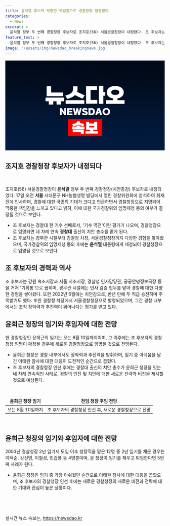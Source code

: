 ```yaml
---
title: 윤석열 후보자 막중한 책임감으로 경찰청장 임명받다
categories:
  - News
excerpt: >
  윤석열 정부 두 번째 경찰청장 후보자로 조지호(56) 서울경찰청장이 내정됐다. 조 후보자는 17일 국가경찰위원회에서 취재진에게 경찰 청장 임명에 막중한 책임감을 느끼고 있다고 밝혔다. 이에 대한 심의결과는 곧 결정되며, 조 후보자가 임명되면 조 후보자는 민갑룡‧김창룡‧윤희근 청장에 이어 네 차례 연속 경찰대 출신이 치안 총수를 맡게 된다. 윤희근 청장의 임기는 오는 8월 10일까지이며, 윤 청장은 이태원 참사 발생으로 아쉬움을 표현했다.
feature_text: >
  윤석열 정부 두 번째 경찰청장 후보자로 조지호(56) 서울경찰청장이 내정됐다. 조 후보자는 17일 국가경찰위원회에서 취재진에게 경찰 청장 임명에 막중한 책임감을 느끼고 있다고 밝혔다. 이에 대한 심의결과는 곧 결정되며, 조 후보자가 임명되면 조 후보자는 민갑룡‧김창룡‧윤희근 청장에 이어 네 차례 연속 경찰대 출신이 치안 총수를 맡게 된다. 윤희근 청장의 임기는 오는 8월 10일까지이며, 윤 청장은 이태원 참사 발생으로 아쉬움을 표현했다.
image: '/assets/img/newsdao_breakingnews.jpg'
---
```


<p><img src="/assets/img/newsdao_breakingnews.jpg" alt="cryptoinkorea 속보" /></p>

<h2 data-ke-size="size32"><b>조지호</b> 경찰청장 후보자가 내정되다</h2>

<p data-ke-size="size16">&nbsp;</p>

<p data-ke-size="size16">조지호(56) 서울경찰청장이 <b>윤석열</b> 정부 두 번째 경찰청장(치안총감) 후보자로 내정되었다. 17일 오전 <b>서울</b> 서대문구 NH농협생명 빌딩에서 열린 경찰위원회에 참석하여 취재진에 인사하며, 경찰에 대한 국민의 기대가 크다고 언급하면서 경찰청장으로 지명되어 막중한 책임감을 느끼고 있다고 밝혀, 이에 대한 국가경찰위의 임명제청 동의 여부가 결정될 것으로 보인다.</p>

<ul>
<li>조 후보자는 경찰대 한 기수 선배로서, '기수 역전'이란 평가가 나오며, 경찰청장으로 임명되면 네 차례 연속 <b>경찰대</b> 출신이 치안 총수를 맡게 된다.</li>
<li>조 후보자는 경무관 시절부터 경찰청 차장, 서울경찰청장까지 다양한 경험을 쌓아왔으며, 국가경찰위의 임명제청 동의 후에는 <b>윤석열</b> 대통령에게 제청되어 경찰청장으로 임명될 것으로 보인다.</li>
</ul>

<h2 data-ke-size="size26">조 후보자의 경력과 역사</h2>

<p data-ke-size="size16">조 후보자는 강원 속초서장과 서울 서초서장, 경찰청 인사담당관, 공공안녕정보국장 등을 거쳐 '기획통'으로 꼽히며, 경무관 시절에는 인사 검증 업무를 맡아 경찰에 대한 다양한 경험을 쌓아왔다. 또한 2022년 6월에는 치안감으로, 반년 만에 두 직급 승진하며 주목받기도 했다. 또한 경찰청 차장에서 서울경찰청장으로 발령되었으며, 그간 경찰 내부에서는 조직 장악력과 추진력이 뛰어나다는 평가를 받고 있다.</p>

<h2 data-ke-size="size26">윤희근 청장의 임기와 후임자에 대한 전망</h2>

<p data-ke-size="size16">현 경찰청장인 윤희근의 임기는 오는 8월 10일까지이며, 그 이후에는 조 후보자의 경찰청장 임명이 확정될 경우에 새로운 경찰청장으로 임명될 것으로 전망된다.</p>

<ul>
<li>윤희근 청장은 경찰 내부에서도 장악력과 추진력을 발휘하며, 임기 중 아쉬움을 남긴 이태원 참사에 대한 대응이 도전적인 순간으로 꼽혔다.</li>
<li>조 후보자의 경찰청장 인선 후에는 경찰대 출신의 치안 총수가 윤희근 청장을 잇는 네 차례 연속적인 사례로, 경찰의 안전 및 치안에 대한 새로운 전략과 비전을 제시할 것으로 예상된다.</li>
</ul>

<p data-ke-size="size16">&nbsp;</p>

<table>
<thead>
<tr>
<td style="text-align: center; height: 17px;"><b>윤희근 청장 임기</b></td>
<td style="text-align: center; height: 17px;"><b>전임 청장 후임 전망</b></td>
</tr>
</thead>
<tbody>
<tr>
<td style="text-align: center; height: 17px;">오는 8월 10일까지</td>
<td style="text-align: center; height: 17px;">조 후보자의 경찰청장 인선 후, 새로운 경찰청장으로 전망</td>
</tr>
</tbody>
</table>

<p data-ke-size="size16">&nbsp;</p>

<h2 data-ke-size="size26">윤희근 청장의 임기와 후임자에 대한 전망</h2>

<p data-ke-size="size16">2003년 경찰청장 2년 임기제 도입 이후 청장직을 맡은 12명 중 2년 임기를 채운 경우는 이택순, 강신명, 이철성, 민갑룡 등 4명뿐이며, 윤 청장이 임기를 채우고 퇴임한다면 5번째 사례가 된다.</p>

<ul>
<li>윤희근 청장은 임기 중 가장 아쉬웠던 순간으로 이태원 참사에 대한 대응을 꼽았으며, 조 후보자의 경찰청장 인선 후에는 새로운 경찰청장의 새로운 비전과 전략에 대한 기대와 관심이 높은 상황이다.</li>
</ul>

<p data-ke-size="size16">&nbsp;</p>

<p data-ke-size="size16">&nbsp;</p>
실시간 뉴스 속보는, <a href="https://newsdao.kr" rel="dofollow">https://newsdao.kr</a>


